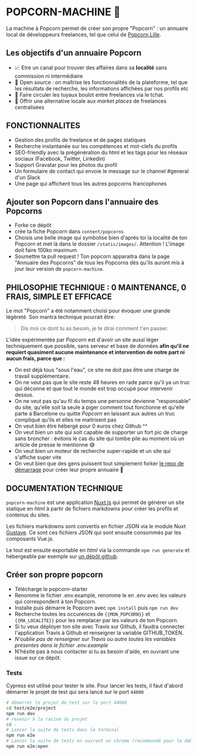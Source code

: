 # POPCORN-MACHINE 🍿

La machine à Popcorn permet de créer son propre "Popcorn" : un annuaire local de développeurs freelances, tel que celui de [Popcorn Lille](https://popcorn-lille.github.io/).

## Les objectifs d'un annuaire Popcorn

- 📈 Etre un canal pour trouver des affaires dans sa **localité** sans commission ni intermédiaire
- 📗 Open source : on maîtrise les fonctionnalités de la plateforme, tel que les résultats de recherche, les informations affichées par nos profils etc
- 💬 Faire circuler les tuyaux boulot entre freelances via le tchat.
- 💪 Offrir une alternative locale aux _market places_ de freelances centralisées

## FONCTIONNALITES

- Gestion des profils de freelance et de pages statiques
- Recherche instantanée sur les compétences et mot-clefs du profils
- SEO-friendly avec la prégénération du html et les tags pour les réseaux sociaux (Facebook, Twitter, Linkedin)
- Support Gravatar pour les photos du profil
- Un formulaire de contact qui envoie le message sur le channel #general d'un Slack
- Une page qui affichent tous les autres popcorns francophones

## Ajouter son Popcorn dans l'annuaire des Popcorns

- Forke ce dépôt
- crée ta fiche Popcorn dans `content/popcorns`
- Choisis une belle image qui symbolise bien d'après toi la localité de ton Popcorn et met là dans le dossier `/static/images/`. Attention ! L'image doit faire 100ko maximum
- Soumettre ta pull request ! Ton popcorn apparaitra dans la page "Annuaire des Popcorns" de tous les Popcorns dès qu'ils auront mis à jour leur version de `popcorn-machine`.

## PHILOSOPHIE TECHNIQUE : 0 MAINTENANCE, 0 FRAIS, SIMPLE ET EFFICACE

Le mot "Popcorn" a été notamment choisi pour évoquer une grande légèreté. Son mantra technique pourrait être:

> Dis moi ce dont tu as besoin, je te dirai comment t'en passer.

L'idée expérimentée par _Popcorn_ est d'avoir un site aussi léger techniquement que possible, sans serveur et base de données **afin qu'il ne requiert quasiment aucune maintenance et intervention de notre part ni aucun frais, parce que :**

- On est déjà tous "sous l'eau", ce site ne doit pas être une charge de travail supplémentaire.
- On ne veut pas que le site reste 48 heures en rade parce qu'il ya un truc qui déconne et que tout le monde est trop occupé pour intervenir dessus.
- On ne veut pas qu'au fil du temps une personne devienne "responsable" du site, qu'elle soit la seule à piger comment tout fonctionne et qu'elle parte à Barcelone ou quitte _Popcorn_ en laissant aux autres un truc compliqué qu'ils et elles ne maitrisent pas
- On veut bien être hébergé pour 0 euros chez Github ^^
- On veut bien un site qui soit capable de supporter un fort pic de charge sans broncher : évitons le cas du site qui tombe pile au moment où un article de presse le mentionne 😅
- On veut bien un moteur de recherche super-rapide et un site qui s'affiche super vite
- On veut bien que des gens puissent tout simplement forker [le repo de démarrage](https://github.com/popcorn-nantes/popcorn-starter) pour créer leur propre annuaire 💚

## DOCUMENTATION TECHNIQUE

`popcorn-machine` est une application [Nuxt.js](https://github.com/nuxt/nuxt.js) qui permet de générer un site statique en _html_ à partir de fichiers markdowns pour créer les profils et contenus du sites.

Les fichiers markdowns sont convertis en fichier JSON via le module Nuxt [Gustave](https://github.com/yann-yinn/nuxt-gustave). Ce sont ces fichiers JSON qui sont ensuite consommés par les composants Vue.js.

Le tout est ensuite exportable en _html_ via la commande `npm run generate` et hébergeable par exemple sur [un dépôt github](https://github.com/popcorn-nantes/popcorn-nantes.github.io).

## Créer son propre popcorn

- Télécharge le popcorn-starter
- Renomme le fichier .env.example, renomme le en .env avec les valeurs qui correspondent à ton Popcorn.
- Installe puis démarre le Popcorn avec `npm install` puis `npm run dev`
- Recherche toutes les occurences de `{{MON_POPCORN}}` et `{{MA_LOCALITE}}` pour les remplacer par les valeurs de ton Popcorn.
- Si tu veux déployer ton site avec Travis sur Github, il faudra connecter l'application Travis à Github et renseigner la variable GITHUB_TOKEN.
- _N'oublie pas de renseigner sur Travis ou autre toutes les variables présentes dans le fichier .env.example_
- N'hésite pas à nous contacter si tu as besoin d'aide, en ouvrant une issue sur ce dépôt.

### Tests

Cypress est utilisé pour tester le site. Pour lancer les tests, il faut d'abord démarrer le projet de test qui sera lancé sur le port `44000`

```sh
# démarrer le projet de test sur le port 44000
cd test/e2e/project
npm run dev
# revenir à la racine du projet
cd -
# Lancer la suite de tests dans le terminal
npm run e2e
# Lancer la suite de tests en ouvrant un chrome (recommandé pour le debug)
npm run e2e:open
```
